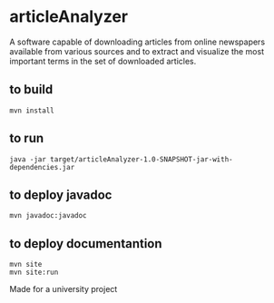# articleAnalyzer
A software capable of downloading articles from online newspapers available from various sources and to extract and visualize the most important terms in the set of downloaded articles.

## to build
    mvn install
## to run
    java -jar target/articleAnalyzer-1.0-SNAPSHOT-jar-with-dependencies.jar
## to deploy javadoc
    mvn javadoc:javadoc
## to deploy documentantion
    mvn site
    mvn site:run

Made for a university project

